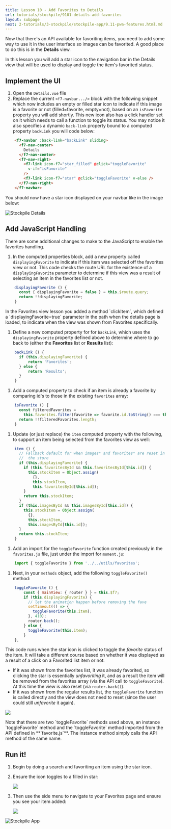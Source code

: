```yaml
---
title: Lesson 10 - Add Favorites to Details
url: tutorials/stockpile/9101-details-add-favorites
layout: subpage
next: 2-tutorials/3-stockpile/stockpile-app/9.11-pwa-features.html.md
---
```


Now that there's an API available for favoriting items, you need to add some way to use it in the user interface so images can be favorited. A good place to do this is in the **Details** view.

In this lesson you will add a star icon to the navigation bar in the Details view that will be used to display and toggle the item's favorited status.

## Implement the UI

1. Open the `Details.vue` file
1. Replace the current `<f7-navbar.../>` block with the following snippet which now includes an empty or filled star icon to indicate if this image is a favorite or not (filled=favorite, empty=not), based on an `isFavorite` property you will add shortly. This new icon also has a click handler set on it which needs to call a function to toggle its status. You may notice it also specifies a dynamic `back-link` property bound to a computed property `backLink` you will code below:

```html
    <f7-navbar :back-link="backLink" sliding>
      <f7-nav-center>
        Details
      </f7-nav-center>
      <f7-nav-right>
        <f7-link icon-f7="star_filled" @click="toggleFavorite"
          v-if="isFavorite"
        />
        <f7-link icon-f7="star" @click="toggleFavorite" v-else />
      </f7-nav-right>
    </f7-navbar>
```

  You should now have a star icon displayed on your navbar like in the image below:

  <img class="mobile-image" src="/images/stockpile/android/details.png" alt="Stockpile Details"/>

## Add JavaScript Handling

There are some additional changes to make to the JavaScript to enable the favorites handling.

1. In the computed properties block, add a new property called `displayingFavorite` to indicate if this item was selected off the favorites view or not. This code checks the route URL for the existence of a `displayingFavorite` parameter to determine if this view was a result of selecting an item in the favorites list or not.

```javascript
    displayingFavorite () {
      const { displayingFavorite = false } = this.$route.query;
      return !!displayingFavorite;
    }
```

  <div class="alert--tip">In the Favorites view lesson you added a method `clickItem`, which defined a `displayingFavorite=true` parameter in the path when the details page is loaded, to indicate when the view was shown from Favorites specifically. </div>

1. Define a new computed property for for `backLink`, which uses the `displayingFavorite` property defined above  to determine where to go back to (either the **Favorites** list or **Results** list):

```javascript
    backLink () {
      if (this.displayingFavorite) {
          return 'Favorites';
      } else {
          return 'Results';
      }
    }
```

1. Add a computed property to check if an item is already a favorite by comparing id's to those in the existing `favorites` array:

```javascript
    isFavorite () {
      const filteredFavorites =
        this.favorites.filter(favorite => favorite.id.toString() === this.id);
      return !!filteredFavorites.length;
    }
```

1. Update (or just replace) the `item` computed property with the following, to support an item being selected from the favorites view as well:

```javascript
    item () {
      // Fallback default for when images* and favorites* are reset in
      //  the store
      if (this.displayingFavorite) {
        if (this.favoritesById && this.favoritesById[this.id]) {
          this.stockItem = Object.assign(
            {},
            this.stockItem,
            this.favoritesById[this.id]);
        }
        return this.stockItem;
      }
      if (this.imagesById && this.imagesById[this.id]) {
        this.stockItem = Object.assign(
          {},
          this.stockItem,
          this.imagesById[this.id]);
      }
      return this.stockItem;
    }
```

1. Add an import for the `toggleFavorite` function created previously in the `favorites.js` file, just under the import for `moment.js`:

```javascript
    import { toggleFavorite } from '../../utils/favorites';
```

1. Next, in your `methods` object, add the following `toggleFavorite()` method:

```javascript
    toggleFavorite () {
        const { mainView: { router } } = this.$f7;
        if (this.displayingFavorite) {
          // let the animation happen before removing the fave
          setTimeout(() => {
            toggleFavorite(this.item);
          }, 410);
          router.back();
        } else {
          toggleFavorite(this.item);
        }
    },
```

  This code runs when the star icon is clicked to toggle the *favorite* status of the item. It will take a different course based on whether it was displayed as a result of a click on a Favorited list item or not:

  - If it was shown from the favorites list, it was already favorited, so clicking the star is essentially *unfavoriting* it, and as a result the item will be removed from the favorites array (via the API call to `toggleFavorite`). At this time the view is also reset (via `router.back()`).
  - If it was shown from the regular results list, the `toggleFavorite` function is called directly and the view does not need to reset (since the user could still *unfavorite* it again).

   ![](/images/stockpile/vids/stockpile-toggle-fave.gif)

  <div class="alert--tip">Note that there are two `toggleFavorite` methods used above, an instance `toggleFavorite` method and the `toggleFavorite` method imported from the API defined in **`favorite.js`**. The instance method simply calls the API method of the same name.</div>

## Run it!

1. Begin by doing a search and favoriting an item using the star icon.
1. Ensure the icon toggles to a filled in star:

    ![](/images/stockpile/details-with-faves.png)

1. Then use the side menu to navigate to your Favorites page and ensure you see your item added:

    ![](/images/stockpile/favorites-page.png)

<img class="mobile-image" src="/images/stockpile/vids/stockpile-faves.gif" alt="Stockpile App"/>
